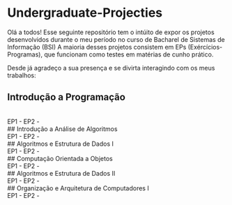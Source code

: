 # Undergraduate-Projecties

Olá a todos!
Esse seguinte repositório tem o intúito de expor os projetos desenvolvidos durante o meu período no curso de Bacharel de Sistemas de Informação (BSI) 
A maioria desses projetos consistem em EPs (Exércícios-Programas), que funcionam como testes em matérias de cunho prático. 

Desde já agradeço a sua presença e se divirta interagindo com os meus trabalhos:

## Introdução a Programação
<br>
 EP1 - 
 EP2 - 
<br>
## Introdução a Análise de Algoritmos
<br>
 EP1 - 
 EP2 - 
<br>
## Algoritmos e Estrutura de Dados I
<br>
 EP1 - 
 EP2 - 
<br>
## Computação Orientada a Objetos
<br>
 EP1 - 
 EP2 - 
<br>
## Algoritmos e Estrutura de Dados II
<br>
 EP1 - 
 EP2 - 
<br>
## Organização e Arquitetura de Computadores I
<br>
 EP1 - 
 EP2 - 
<br>
